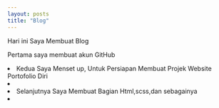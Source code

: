 ```yaml
---
layout: posts
title: "Blog"
---
```



Hari ini Saya Membuat Blog 

Pertama saya membuat akun GitHub
<li> Kedua Saya Menset up, Untuk Persiapan Membuat Projek Website Portofolio Diri <li/>

<li>Selanjutnya Saya Membuat Bagian Html,scss,dan sebagainya<li/>


